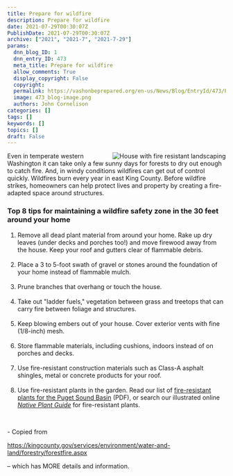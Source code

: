 ```yaml
---
title: Prepare for wildfire
description: Prepare for wildfire
date: 2021-07-29T00:30:07Z
PublishDate: 2021-07-29T00:30:07Z
archive: ["2021", "2021-7", "2021-7-29"]
params:
  dnn_blog_ID: 1
  dnn_entry_ID: 473
  meta_title: Prepare for wildfire
  allow_comments: True
  display_copyright: False
  copyright:
  permalink: https://vashonbeprepared.org/en-us/News/Blog/EntryId/473/Prepare-for-wildfire
  image: 473_blog-image.png
  authors: John Cornelison
categories: []
tags: []
keywords: []
topics: []
draft: False
---
```


<p><img align="right" style="float: right; display: inline;" alt="House with fire resistant landscaping" src="https://kingcounty.gov/~/media/environment/waterland/forestry/images/FirewiseHouse.ashx?w=262&amp;h=182&amp;as=1&amp;la=en">Even in temperate western Washington it can take only a few sunny days for forests to dry out enough to catch fire. And, in windy conditions wildfires can get out of control quickly. Wildfires burn every year in east King County. Before wildfire strikes, homeowners can help protect lives and property by creating a fire-adapted space around structures.<h3>Top 8 tips for maintaining a wildfire safety zone in the 30 feet around your home</h3><ol><li>Remove all dead plant material from around your home. Rake up dry leaves (under decks and porches too!) and move firewood away from the house. Keep your roof and gutters clear of flammable debris.<br><br><li>Place a 3 to 5-foot swath of gravel or stones around the foundation of your home instead of flammable mulch.<br><br><li>Prune branches that overhang or touch the house. <br>
<br><li>Take out "ladder fuels," vegetation between grass and treetops that can carry fire between foliage and structures.&nbsp; <br><br><li>Keep blowing embers out of your house. Cover exterior vents with fine (1/8-inch) mesh. <br>
<br><li>Store flammable materials, including cushions, indoors instead of on porches and decks.<br> 
<br><li>Use fire-resistant construction materials such as Class-A asphalt shingles, metal or concrete products for your roof. <br>
<br><li>Use fire-resistant plants in the garden. Read our list of <a href="https://your.kingcounty.gov/dnrp/library/water-and-land/forestry/forestfire/FirewisePlantsPugetSoundBasin-2011.pdf">fire-resistant plants for the Puget Sound Basin</a> (PDF), or search our illustrated online <em><a href="https://green2.kingcounty.gov/gonative/index.aspx">Native Plant Guide</a> </em>for fire-resistant plants. </li></ol><p><br><p>- Copied from <p><a title="https://kingcounty.gov/services/environment/water-and-land/forestry/forestfire.aspx" href="https://kingcounty.gov/services/environment/water-and-land/forestry/forestfire.aspx">https://kingcounty.gov/services/environment/water-and-land/forestry/forestfire.aspx</a>&nbsp;<p>– which has MORE details and information.

